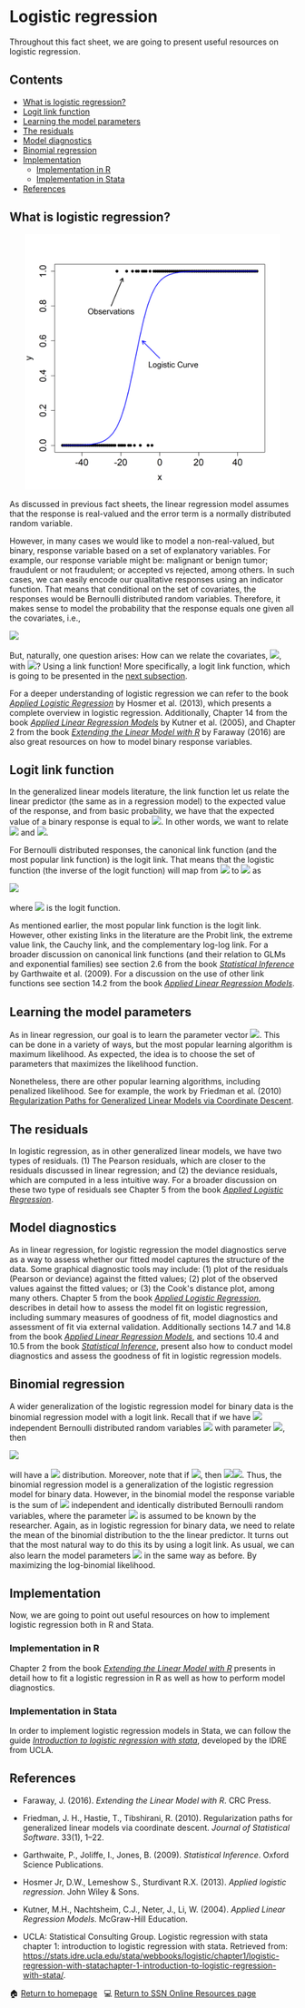 # Logistic regression

Throughout this fact sheet, we are going to present useful resources on logistic regression.

## Contents

- [What is logistic regression?](#what_is_Logit)
- [Logit link function](#logit_link)
- [Learning the model parameters](#logit_estimation)
- [The residuals](#logit_residuals)
- [Model diagnostics](#logit_diagnostics)
- [Binomial regression](#binom_reg)
- [Implementation](#logit_implementation)
    - [Implementation in R](#logit_in_r)
    - [Implementation in Stata](#logit_in_stata)
- [References](#logit_ref)

## <a class=anchor id=what_is_Logit></a> What is logistic regression?

<div style="text-align: center;">
  <img src="/assets/images/logit_reg_plot.png" alt="Logistic_reg"
             width = "450" 
             height = "450">
</div>

As discussed in previous fact sheets, the linear regression model assumes that the response is real-valued and the error term is a normally distributed random variable. 

However, in many cases we would like to model a non-real-valued, but binary, response variable based on a set of explanatory variables. For example, our response variable might be: malignant or benign tumor; fraudulent or not fraudulent; or accepted vs rejected, among others. In such cases, we can easily encode our qualitative responses using an indicator function. That means that conditional on the set of covariates, the responses would be Bernoulli distributed random variables. Therefore, it makes sense to model the probability that the response equals one given all the covariates, i.e.,

<img src="https://render.githubusercontent.com/render/math?math=\mathbb{P}(Y = 1 |X).">

But, naturally, one question arises: How can we relate the covariates, <img src="https://render.githubusercontent.com/render/math?math=X">, with <img src="https://render.githubusercontent.com/render/math?math=\mathbb{P}(Y=1|X)">? Using a link function! More specifically, a logit link function, which is going to be presented in the [next subsection](#logit_link).

For a deeper understanding of logistic regression we can refer to the book [*Applied Logistic Regression*](https://onlinelibrary.wiley.com/doi/book/10.1002/9781118548387) by Hosmer et al. (2013), which presents a complete overview in logistic regression. Additionally, Chapter 14 from the book  [*Applied Linear Regression Models*](http://users.stat.ufl.edu/~winner/sta4211/ALSM_5Ed_Kutner.pdf) by Kutner et al. (2005), and Chapter 2 from the book [*Extending the Linear Model with R*](https://www.taylorfrancis.com/books/mono/10.1201/9781315382722/extending-linear-model-julian-faraway) by Faraway (2016) are also great resources on how to model binary response variables. 

## <a class=anchor id=logit_link></a> Logit link function

In the generalized linear models literature, the link function let us relate the linear predictor (the same as in a regression model) to the expected value of the response, and from basic probability, we have that the expected value of a binary response is equal to <img src="https://render.githubusercontent.com/render/math?math=\mathbb{P}(Y=1|X)">. In other words, we want to relate <img src="https://render.githubusercontent.com/render/math?math=\mathbb{P}(Y=1|X)"> and <img src="https://render.githubusercontent.com/render/math?math=\mathbf{x}'\boldsymbol{\beta}">. 

For Bernoulli distributed responses, the canonical link function (and the most popular link function) is the logit link. That means that the logistic function (the inverse of the logit function) will map from <img src="https://render.githubusercontent.com/render/math?math=\mathbf{x}'\boldsymbol{\beta}"> to <img src="https://render.githubusercontent.com/render/math?math=\mathbb{P}(Y=1|X)"> as

<img src="https://render.githubusercontent.com/render/math?math=\mathbb{P}(Y=1|X)=g^{-1}(\mathbf{x}'\boldsymbol{\beta})=\frac{e^{\mathbf{x}'\boldsymbol{\beta}}}{1\dotplus e^{\mathbf{x}'\boldsymbol{\beta}}},">

where <img src="https://render.githubusercontent.com/render/math?math=g()"> is the logit function. 

As mentioned earlier, the most popular link function is the logit link. However, other existing links in the literature are the Probit link, the extreme value link, the Cauchy link, and the complementary log-log link. For a broader discussion on canonical link functions (and their relation to GLMs and exponential families) see section 2.6 from the book [*Statistical Inference*](https://www.cambridge.org/core/journals/mathematical-gazette/article/abs/statistical-inference-2nd-edn-by-paul-h-garthwaite-ian-t-jolliffe-and-byron-jones-pp328-40-hbk-2002-isbn-0-19-857226-3-oxford-university-press/FB9EBD3320909B8F7F968615CD8463B2) by Garthwaite et al. (2009). For a discussion on the use of other link functions see section 14.2 from the book [*Applied Linear Regression Models*](http://users.stat.ufl.edu/~winner/sta4211/ALSM_5Ed_Kutner.pdf).

## <a class=anchor id=logit_estimation></a> Learning the model parameters

As in linear regression, our goal is to learn the parameter vector  <img src="https://render.githubusercontent.com/render/math?math=\boldsymbol{\beta}">. This can be done in a variety of ways, but the most popular learning algorithm is maximum likelihood. As expected, the idea is to choose the set of parameters that maximizes the likelihood function.

Nonetheless, there are other popular learning algorithms, including penalized likelihood. See for example, the work by Friedman et al. (2010) [Regularization Paths for Generalized Linear Models via Coordinate Descent](https://doi.org/10.18637/jss.v033.i01).

## <a class=anchor id=logit_residuals></a> The residuals

In logistic regression, as in other generalized linear models, we have two types of residuals. (1) The Pearson residuals, which are closer to the residuals discussed in linear regression; and (2) the deviance residuals, which are computed in a less intuitive way. For a broader discussion on these two type of residuals see Chapter 5 from the book [*Applied Logistic Regression*](https://onlinelibrary.wiley.com/doi/book/10.1002/9781118548387).

## <a class=anchor id=logit_diagnostics></a> Model diagnostics

As in linear regression, for logistic regression the model diagnostics serve as a way to assess whether our fitted model captures the structure of the data. Some graphical diagnostic tools may include: (1) plot of the residuals (Pearson or deviance) against the fitted values; (2) plot of the observed values against the fitted values; or (3) the Cook's distance plot, among many others. Chapter 5 from the book [*Applied Logistic Regression*](https://onlinelibrary.wiley.com/doi/book/10.1002/9781118548387), describes in detail how to assess the model fit on logistic regression, including summary measures of goodness of fit, model diagnostics and assessment of fit via external validation. Additionally sections 14.7 and 14.8 from the book  [*Applied Linear Regression Models*](http://users.stat.ufl.edu/~winner/sta4211/ALSM_5Ed_Kutner.pdf), and sections 10.4 and 10.5 from the book [*Statistical Inference*](https://www.cambridge.org/core/journals/mathematical-gazette/article/abs/statistical-inference-2nd-edn-by-paul-h-garthwaite-ian-t-jolliffe-and-byron-jones-pp328-40-hbk-2002-isbn-0-19-857226-3-oxford-university-press/FB9EBD3320909B8F7F968615CD8463B2), present also how to conduct model diagnostics and assess the goodness of fit in logistic regression models.

## <a class=anchor id=binom_reg></a> Binomial regression

A wider generalization of the logistic regression model for binary data is the binomial regression model with a logit link. Recall that if we have <img src="https://render.githubusercontent.com/render/math?math=n"> independent Bernoulli distributed random variables <img src="https://render.githubusercontent.com/render/math?math=Y_{1},\,Y_{2},\,\dots,\,Y_{n}"> with parameter <img src="https://render.githubusercontent.com/render/math?math=p">, then

<img src="https://render.githubusercontent.com/render/math?math=Y=\sum_{i=1}^{n}Y_{i}">

will have a <img src="https://render.githubusercontent.com/render/math?math=\text{Bin}(n,\,p)"> distribution. Moreover, note that if <img src="https://render.githubusercontent.com/render/math?math=n=1">, then <img src="https://render.githubusercontent.com/render/math?math=\text{Bin}(n,\,p)="><img src="https://render.githubusercontent.com/render/math?math=\text{Ber}(p)">. Thus, the binomial regression model is a generalization of the logistic regression model for binary data. However, in the binomial model the response variable is the sum of <img src="https://render.githubusercontent.com/render/math?math=n"> independent and identically distributed Bernoulli random variables, where the parameter <img src="https://render.githubusercontent.com/render/math?math=n"> is assumed to be known by the researcher. Again, as in logistic regression for binary data, we need to relate the mean of the binomial distribution to the the linear predictor. It turns out that the most natural way to do this its by using a logit link. As usual, we can also learn the model parameters <img src="https://render.githubusercontent.com/render/math?math=\boldsymbol{\beta}"> in the same way as before. By maximizing the log-binomial likelihood. 

## <a class=anchor id=logit_implementation></a> Implementation

Now, we are going to point out useful resources on how to implement logistic regression both in R and Stata.

### <a class=anchor id=logit_in_r></a> Implementation in R

Chapter 2 from the book [*Extending the Linear Model with R*](https://www.taylorfrancis.com/books/mono/10.1201/9781315382722/extending-linear-model-julian-faraway) presents in detail how to fit a logistic regression in R as well as how to perform model diagnostics.

### <a class=anchor id=logit_in_stata></a> Implementation in Stata

In order to implement logistic regression models in Stata, we can follow the guide [*Introduction to logistic regression with stata*](https://stats.idre.ucla.edu/stata/webbooks/logistic/chapter1/logistic-regression-with-statachapter-1-introduction-to-logistic-regression-with-stata/), developed by the IDRE from UCLA. 

## <a class=anchor id=logit_ref></a> References

+ Faraway, J. (2016). *Extending the Linear Model with R*. CRC Press.

+ Friedman, J. H., Hastie, T., Tibshirani, R. (2010). Regularization paths for generalized linear models via coordinate descent. *Journal of Statistical Software*. 33(1), 1–22.

+ Garthwaite, P., Joliffe, I., Jones, B. (2009). *Statistical Inference*. Oxford Science Publications.

+ Hosmer Jr, D.W., Lemeshow S., Sturdivant R.X. (2013). *Applied logistic regression*. John Wiley & Sons.

* Kutner, M.H., Nachtsheim, C.J., Neter, J., Li, W. (2004). *Applied Linear Regression Models*. McGraw-Hill Education.

* UCLA: Statistical Consulting Group. Logistic regression with stata chapter 1: introduction to logistic regression with stata. Retrieved from: https://stats.idre.ucla.edu/stata/webbooks/logistic/chapter1/logistic-regression-with-statachapter-1-introduction-to-logistic-regression-with-stata/.

<span>&#127968;</span> <a href="https://anustatsupportonline.github.io/">Return to homepage</a> <span>&nbsp;</span> 
<span>&#128187;</span> <a href="https://anustatsupportonline.github.io/SSN-resources">Return to SSN Online Resources page</a>
